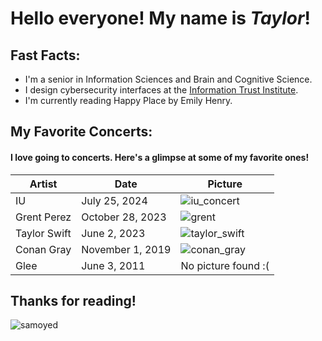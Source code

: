 # Hello everyone! My name is _Taylor_!
## Fast Facts:
* I'm a senior in Information Sciences and Brain and Cognitive Science.
* I design cybersecurity interfaces at the [Information Trust Institute](https://iti.illinois.edu/).
* I'm currently reading Happy Place by Emily Henry.

## My Favorite Concerts:
#### I love going to concerts. Here's a glimpse at some of my favorite ones!
| Artist | Date | Picture | 
|------------|------------|------------|
| IU | July 25, 2024 | ![iu_concert](https://github.com/user-attachments/assets/74ddbffc-cdd2-4750-b404-c8ae4c026efd) |
| Grent Perez | October 28, 2023 | ![grent](https://github.com/user-attachments/assets/9d569c6e-671e-4380-91da-30c2f629208c) |
| Taylor Swift | June 2, 2023 |![taylor_swift](https://github.com/user-attachments/assets/dd345e6c-80bf-4bbe-971c-e9a33bd6c094) |
| Conan Gray | November 1, 2019| ![conan_gray](https://github.com/user-attachments/assets/0e808bd6-a59d-4727-95ec-ed772705a456) |
| Glee | June 3, 2011 | No picture found :( |

## Thanks for reading!
![samoyed](https://github.com/user-attachments/assets/f5f37237-d44d-4e52-90d4-05d6c9749c18)
